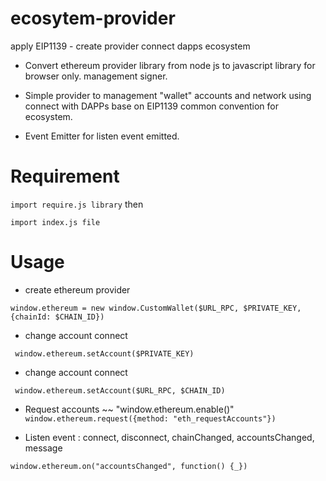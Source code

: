 # ecosytem-provider
apply EIP1139 - create provider connect dapps ecosystem


- Convert ethereum provider library from node js to javascript library for browser only.
management signer.

- Simple provider to management "wallet" accounts and network using connect with DAPPs base on EIP1139 common convention for ecosystem.

- Event Emitter for listen event emitted.

# Requirement

`` import require.js library ``
then

`` import index.js file ``

# Usage
- create ethereum provider

``window.ethereum = new window.CustomWallet($URL_RPC, $PRIVATE_KEY, {chainId: $CHAIN_ID})``

- change account connect

`` window.ethereum.setAccount($PRIVATE_KEY)``

- change account connect

`` window.ethereum.setAccount($URL_RPC, $CHAIN_ID)``

- Request accounts ~~ "window.ethereum.enable()"
`` window.ethereum.request({method: "eth_requestAccounts"}) ``

- Listen event : connect, disconnect, chainChanged, accountsChanged, message 

`` window.ethereum.on("accountsChanged", function() {_}) ``